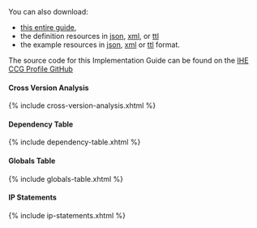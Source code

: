 
You can also download:

- [this entire guide](full-ig.zip),
- the definition resources in [json](definitions.json.zip), [xml](definitions.xml.zip), or [ttl](definitions.ttl.zip)
- the example resources in [json](examples.json.zip), [xml](examples.xml.zip) or [ttl](examples.ttl.zip) format.

The source code for this Implementation Guide can be found on the [IHE CCG Profile GitHub](https://github.com/IHE/QRPH.CCG)

#### Cross Version Analysis

{% include cross-version-analysis.xhtml %}

#### Dependency Table

{% include dependency-table.xhtml %}

#### Globals Table

{% include globals-table.xhtml %}

#### IP Statements

{% include ip-statements.xhtml %}


